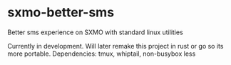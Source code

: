 # sxmo-better-sms
Better sms experience on SXMO with standard linux utilities


Currently in development. Will later remake this project in rust or go so its more portable.
Dependencies: tmux, whiptail, non-busybox less
